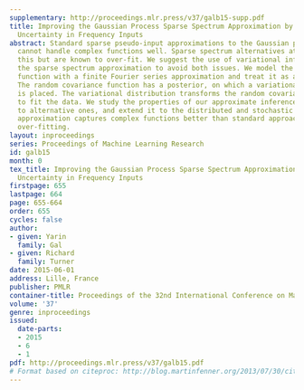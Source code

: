 ```yaml
---
supplementary: http://proceedings.mlr.press/v37/galb15-supp.pdf
title: Improving the Gaussian Process Sparse Spectrum Approximation by Representing
  Uncertainty in Frequency Inputs
abstract: Standard sparse pseudo-input approximations to the Gaussian process (GP)
  cannot handle complex functions well. Sparse spectrum alternatives attempt to answer
  this but are known to over-fit. We suggest the use of variational inference for
  the sparse spectrum approximation to avoid both issues. We model the covariance
  function with a finite Fourier series approximation and treat it as a random variable.
  The random covariance function has a posterior, on which a variational distribution
  is placed. The variational distribution transforms the random covariance function
  to fit the data. We study the properties of our approximate inference, compare it
  to alternative ones, and extend it to the distributed and stochastic domains. Our
  approximation captures complex functions better than standard approaches and avoids
  over-fitting.
layout: inproceedings
series: Proceedings of Machine Learning Research
id: galb15
month: 0
tex_title: Improving the Gaussian Process Sparse Spectrum Approximation by Representing
  Uncertainty in Frequency Inputs
firstpage: 655
lastpage: 664
page: 655-664
order: 655
cycles: false
author:
- given: Yarin
  family: Gal
- given: Richard
  family: Turner
date: 2015-06-01
address: Lille, France
publisher: PMLR
container-title: Proceedings of the 32nd International Conference on Machine Learning
volume: '37'
genre: inproceedings
issued:
  date-parts:
  - 2015
  - 6
  - 1
pdf: http://proceedings.mlr.press/v37/galb15.pdf
# Format based on citeproc: http://blog.martinfenner.org/2013/07/30/citeproc-yaml-for-bibliographies/
---
```

